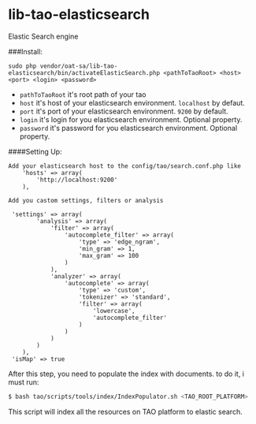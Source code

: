 # lib-tao-elasticsearch

Elastic Search engine

###Install:
```
sudo php vendor/oat-sa/lib-tao-elasticsearch/bin/activateElasticSearch.php <pathToTaoRoot> <host> <port> <login> <password>
```
 - `pathToTaoRoot` it's root path of your tao
 - `host` it's host of your elasticsearch environment. `localhost` by defaut.
 - `port` it's port of your elasticsearch environment. `9200` by default.
 - `login` it's login for you elasticsearch environment. Optional property.
 - `password` it's password for you elasticsearch environment. Optional property.

####Setting Up:
```
Add your elasticsearch host to the config/tao/search.conf.php like 
    'hosts' => array(
        'http://localhost:9200'
    ),
   ``` 
   ``` 
Add you castom settings, filters or analysis

    'settings' => array(
           'analysis' => array(
               'filter' => array(
                   'autocomplete_filter' => array(
                       'type' => 'edge_ngram',
                       'min_gram' => 1,
                       'max_gram' => 100
                   )
               ),
               'analyzer' => array(
                   'autocomplete' => array(
                       'type' => 'custom',
                       'tokenizer' => 'standard',
                       'filter' => array(
                           'lowercase',
                           'autocomplete_filter'
                       )
                   )
               )
           )
       ),
    'isMap' => true
```

After this step, you need to populate the index with documents. to do it, i must run:

```bash
$ bash tao/scripts/tools/index/IndexPopulator.sh <TAO_ROOT_PLATFORM>
```

This script will index all the resources on TAO platform to elastic search.